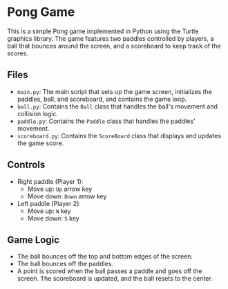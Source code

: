 # Pong Game

This is a simple Pong game implemented in Python using the Turtle graphics library. The game features two paddles controlled by players, a ball that bounces around the screen, and a scoreboard to keep track of the scores.

## Files

- `main.py`: The main script that sets up the game screen, initializes the paddles, ball, and scoreboard, and contains the game loop.
- `ball.py`: Contains the `Ball` class that handles the ball's movement and collision logic.
- `paddle.py`: Contains the `Paddle` class that handles the paddles' movement.
- `scoreboard.py`: Contains the `ScoreBoard` class that displays and updates the game score.

## Controls

- Right paddle (Player 1):
  - Move up: `Up` arrow key
  - Move down: `Down` arrow key
- Left paddle (Player 2):
  - Move up: `W` key
  - Move down: `S` key 

## Game Logic

- The ball bounces off the top and bottom edges of the screen.
- The ball bounces off the paddles.
- A point is scored when the ball passes a paddle and goes off the screen. The scoreboard is updated, and the ball resets to the center.
